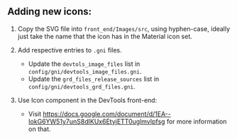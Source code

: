 ## Adding new icons:

1. Copy the SVG file into `front_end/Images/src`, using hyphen-case,
   ideally just take the name that the icon has in the Material
   icon set.

2. Add respective entries to `.gni` files.
   - Update the `devtols_image_files` list in `config/gni/devtools_image_files.gni`.
   - Update the `grd_files_release_sources` list in `config/gni/devtools_grd_files.gni`.

3. Use Icon component in the DevTools front-end:
   - Visit https://docs.google.com/document/d/1EA--IokG6YW51y7unS8dIKUx6EtyjETT0uglmvIpfsg for more information on that.

